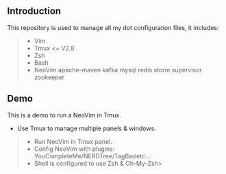## Introduction
This repository is used to manage all my dot configuration files, it includes:

>* Vim
>* Tmux <= V2.8
>* Zsh
>* Bash
>* NeoVim
> apache-maven
> kafka
> mysql
> redis
> storm
> supervisor
> zookeeper

## Demo
This is a demo to run a NeoVim in Tmux.

* Use Tmux to manage multiple panels & windows.
>* Run NeoVim in Tmux panel.
>* Config NeoVim with plugins: YouCompleteMe/NERDTree/TagBar/etc...
>* Shell is configured to use Zsh & Oh-My-Zsh>
